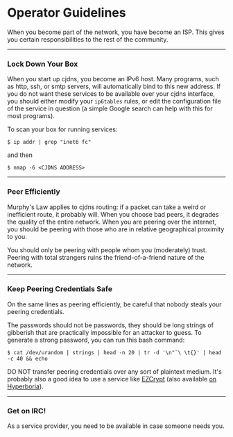 # Operator Guidelines

When you become part of the network, you have become an ISP. This gives you certain responsibilities to the rest of the community.

---

### Lock Down Your Box

When you start up cjdns, you become an IPv6 host. Many programs, such as http, ssh, or smtp servers, will automatically bind to this new address. If you do not want these services to be available over your cjdns interface, you should either modify your `ip6tables` rules, or edit the configuration file of the service in question (a simple Google search can help with this for most programs).

To scan your box for running services:

`$ ip addr | grep "inet6 fc"`

and then

`$ nmap -6 <CJDNS ADDRESS>`

---

### Peer Efficiently

Murphy's Law applies to cjdns routing: if a packet can take a weird or inefficient route, it probably will. When you choose bad peers, it degrades the quality of the entire network. When you are peering over the internet, you should be peering with those who are in relative geographical proximity to you.

You should only be peering with people whom you (moderately) trust. Peering with total strangers ruins the friend-of-a-friend nature of the network.

---

### Keep Peering Credentials Safe

On the same lines as peering efficiently, be careful that nobody steals your peering credentials.

The passwords should not be passwords, they should be long strings of gibberish that are practically impossible for an attacker to guess. To generate a strong password, you can run this bash command:

```$ cat /dev/urandom | strings | head -n 20 | tr -d '\n"`\ \t{}' | head -c 40 && echo```

DO NOT transfer peering credentials over any sort of plaintext medium. It's probably also a good idea to use a service like [EZCrypt](https://ezcrypt.it) (also available [on Hyperboria](http://cjdns.ezcrypt.it)).

---

### Get on IRC!

As a service provider, you need to be available in case someone needs you.
